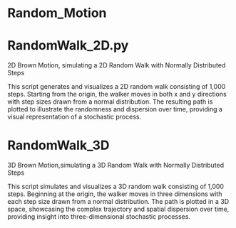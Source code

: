 # Random_Motion

# RandomWalk_2D.py
2D Brown Motion, simulating a 2D Random Walk with Normally Distributed Steps

This script generates and visualizes a 2D random walk consisting of 1,000 steps. Starting from the origin, the walker moves in both x and y directions with step sizes drawn from a normal distribution. The resulting path is plotted to illustrate the randomness and dispersion over time, providing a visual representation of a stochastic process.



# RandomWalk_3D
3D Brown Motion,simulating a 3D Random Walk with Normally Distributed Steps

This script simulates and visualizes a 3D random walk consisting of 1,000 steps. Beginning at the origin, the walker moves in three dimensions with each step size drawn from a normal distribution. The path is plotted in a 3D space, showcasing the complex trajectory and spatial dispersion over time, providing insight into three-dimensional stochastic processes.
